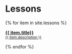 # Lessons

{% for item in site.lessons %}
  <p>
    <a href="learn-php{{ item.url }}">
      <b>{{ item.title}}</b><br />
      <small>{{ item.description }}</small>
    </a>
  </p>
{% endfor %}
